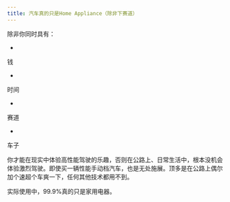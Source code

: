 ```yaml
---
title: 汽车真的只是Home Appliance（除非下赛道）
---
```

除非你同时具有：

- 
钱

- 
时间

- 
赛道

- 
车子

你才能在现实中体验高性能驾驶的乐趣，否则在公路上、日常生活中，根本没机会体验激烈驾驶。即使买一辆性能手动档汽车，也是无处施展。顶多是在公路上偶尔加个速超个车爽一下，任何其他技术都用不到。

实际使用中，99.9%真的只是家用电器。
